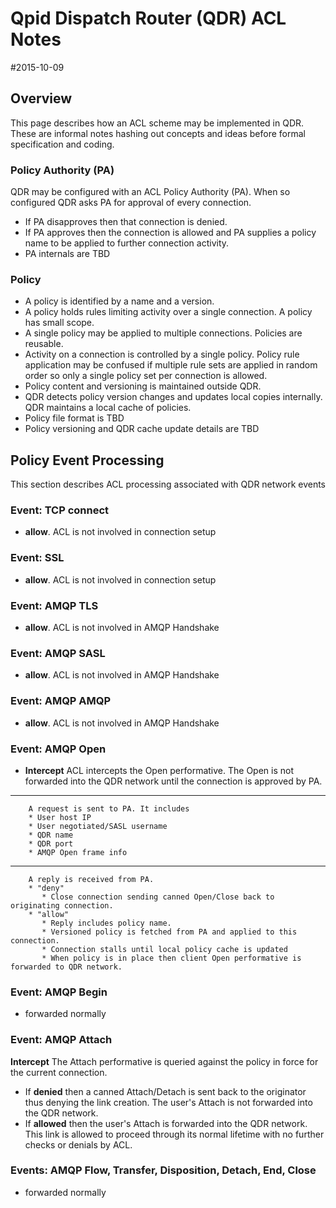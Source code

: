 # Qpid Dispatch Router (QDR) ACL Notes
 #2015-10-09

## Overview

This page describes how an ACL scheme may be implemented in QDR. These are informal notes hashing out concepts and ideas before formal specification and coding.

### Policy Authority (PA)

QDR may be configured with an ACL Policy Authority (PA).
When so configured QDR asks PA for approval of every connection.

* If PA disapproves then that connection is denied.
* If PA approves then the connection is allowed and
  PA supplies a policy name to be applied to further connection activity.
* PA internals are TBD

### Policy

* A policy is identified by a name and a version.
* A policy holds rules limiting activity over a single connection. A policy has small scope.
* A single policy may be applied to multiple connections. Policies are reusable.
* Activity on a connection is controlled by a single policy. Policy rule application may be confused if multiple rule sets are applied in random order so only a single policy set per connection is allowed.
* Policy content and versioning is maintained outside QDR.
* QDR detects policy version changes and updates local copies internally. QDR maintains a local cache of policies.
* Policy file format is TBD
* Policy versioning and QDR cache update details are TBD

## Policy Event Processing

This section describes ACL processing associated with QDR network events

### Event: TCP connect
* **allow**.  ACL is not involved in connection setup
### Event: SSL
* **allow**.  ACL is not involved in connection setup

### Event: AMQP TLS 
* **allow**. ACL is not involved in AMQP Handshake
### Event: AMQP SASL
* **allow**. ACL is not involved in AMQP Handshake
### Event: AMQP AMQP
* **allow**. ACL is not involved in AMQP Handshake

### Event: AMQP Open
* **Intercept**  ACL intercepts the Open performative. The Open is not forwarded into the QDR network until the connection is approved by PA.

----------

		A request is sent to PA. It includes
     	* User host IP
	    * User negotiated/SASL username
		* QDR name
		* QDR port
		* AMQP Open frame info

----------

	    A reply is received from PA.
	    * "deny"
	       * Close connection sending canned Open/Close back to originating connection.
	    * "allow"
		   * Reply includes policy name.
           * Versioned policy is fetched from PA and applied to this connection.
           * Connection stalls until local policy cache is updated
           * When policy is in place then client Open performative is forwarded to QDR network.

### Event: AMQP Begin
* forwarded normally

### Event: AMQP Attach
**Intercept** The Attach performative is queried against the policy in force for the current connection. 

* If **denied** then a canned Attach/Detach is sent back to the originator thus denying the link creation. The user's Attach is not forwarded into the QDR network.
* If **allowed** then the user's Attach is forwarded into the QDR network. This link is allowed to proceed through its normal lifetime with no further checks or denials by ACL.

### Events: AMQP Flow, Transfer, Disposition, Detach, End, Close
* forwarded normally
